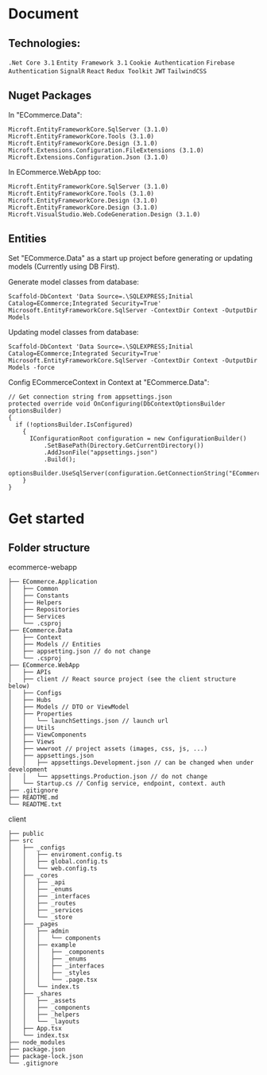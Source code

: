 # Document

## Technologies:
`.Net Core 3.1`
`Entity Framework 3.1`
`Cookie Authentication`
`Firebase Authentication`
`SignalR`
`React`
`Redux Toolkit`
`JWT`
`TailwindCSS`

## Nuget Packages

In "ECommerce.Data":

`Microft.EntityFrameworkCore.SqlServer (3.1.0)`
`Microft.EntityFrameworkCore.Tools (3.1.0)`
`Microft.EntityFrameworkCore.Design (3.1.0)`
`Microft.Extensions.Configuration.FileExtensions (3.1.0)`
`Microft.Extensions.Configuration.Json (3.1.0)`

In ECommerce.WebApp too:

`Microft.EntityFrameworkCore.SqlServer (3.1.0)`
`Microft.EntityFrameworkCore.Tools (3.1.0)`
`Microft.EntityFrameworkCore.Design (3.1.0)`
`Microft.EntityFrameworkCore.Design (3.1.0)`
`Microft.VisualStudio.Web.CodeGeneration.Design (3.1.0)`

## Entities

Set "ECommerce.Data" as a start up project before generating or updating models (Currently using DB First).
 
Generate model classes from database:

`Scaffold-DbContext 'Data Source=.\SQLEXPRESS;Initial Catalog=ECommerce;Integrated Security=True' Microsoft.EntityFrameworkCore.SqlServer -ContextDir Context -OutputDir Models`

Updating model classes from database:

`Scaffold-DbContext 'Data Source=.\SQLEXPRESS;Initial Catalog=ECommerce;Integrated Security=True' Microsoft.EntityFrameworkCore.SqlServer -ContextDir Context -OutputDir Models -force`

Config ECommerceContext in Context at "ECommerce.Data":
 ```
 // Get connection string from appsettings.json
 protected override void OnConfiguring(DbContextOptionsBuilder optionsBuilder)
 {
   if (!optionsBuilder.IsConfigured)
     {
       IConfigurationRoot configuration = new ConfigurationBuilder()
           .SetBasePath(Directory.GetCurrentDirectory())
           .AddJsonFile("appsettings.json")
           .Build();
       optionsBuilder.UseSqlServer(configuration.GetConnectionString("ECommerceDB"));
     }
 }
```

# Get started

## Folder structure

ecommerce-webapp
```
├── ECommerce.Application
│   ├── Common
│   ├── Constants
│   ├── Helpers
│   ├── Repositories
│   ├── Services
│   └── .csproj
├── ECommerce.Data
│   ├── Context
│   ├── Models // Entities
│   ├── appsetting.json // do not change
│   └── .csproj
├── ECommerce.WebApp
│   ├── APIs
│   ├── client // React source project (see the client structure below)
│   ├── Configs
│   ├── Hubs
│   ├── Models // DTO or ViewModel
│   ├── Properties
│   │   └── launchSettings.json // launch url
│   ├── Utils
│   ├── ViewComponents
│   ├── Views
│   ├── wwwroot // project assets (images, css, js, ...)
│   ├── appsettings.json
│   │   ├── appsettings.Development.json // can be changed when under development
│   │   └── appsettings.Production.json // do not change
│   └── Startup.cs // Config service, endpoint, context. auth
├── .gitignore
├── READTME.md
└── READTME.txt
```

client
```
├── public
├── src
│   ├── _configs
│   │   ├── enviroment.config.ts
│   │   ├── global.config.ts
│   │   └── web.config.ts
│   ├── _cores
│   │   ├── _api
│   │   ├── _enums
│   │   ├── _interfaces
│   │   ├── _routes
│   │   ├── _services
│   │   └── _store
│   ├── _pages
│   │   ├── admin
│   │   │   └── components
│   │   ├── example
│   │   │   ├── _components
│   │   │   ├── _enums
│   │   │   ├── _interfaces
│   │   │   ├── _styles
│   │   │   └── .page.tsx
│   │   └── index.ts
│   ├── _shares
│   │   ├── _assets
│   │   ├── _components
│   │   ├── _helpers
│   │   └── _layouts
│   ├── App.tsx
│   └── index.tsx
├── node_modules
├── package.json
├── package-lock.json 
└── .gitignore
```
